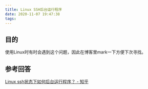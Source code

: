 ```yaml
---
title: Linux SSH后台运行程序
date: 2020-11-07 19:47:38
tags:
---
```


## 目的

使用Linux时有时会遇到这个问题，因此在博客里mark一下方便下次寻找。

## 参考回答

[Linux ssh状态下如何后台运行程序？ - 知乎](https://www.zhihu.com/question/20709809)
